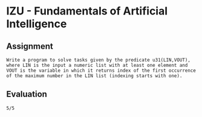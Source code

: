 # IZU - Fundamentals of Artificial Intelligence

## Assignment
    Write a program to solve tasks given by the predicate u31(LIN,VOUT), where LIN is the input a numeric list with at least one element and VOUT is the variable in which it returns index of the first occurrence of the maximum number in the LIN list (indexing starts with one).

## Evaluation
    5/5